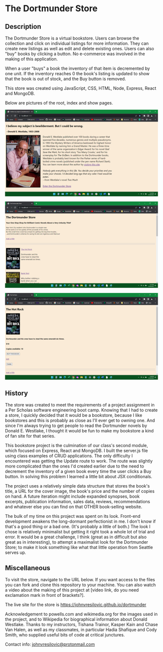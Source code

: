 # The Dortmunder Store

## Description
The Dortmunder Store is a virtual bookstore.  Users can browse the collection and click on individual listings for more information.  They can create new listings as well as edit and delete existing ones.  Users can also "buy" books by clicking a button.  No e-commerce was involved in the making of this application.

When a user "buys" a book the inventory of that item is decremented by one unit.  If the inventory reaches 0 the book's listing is updated to show that the book is out of stock, and the Buy button is removed.

This store was created using JavaScript, CSS, HTML, Node, Express, React and MongoDB.  

Below are pictures of the root, index and show pages.

![root](./public/root.png)

![index](./public/index.png)

![show](./public/show.png)

## History
The store was created to meet the requirements of a project assignment in a Per Scholas software engineering boot camp.  Knowing that I had to create a store, I quickly decided that it would be a bookstore, because I like bookstores and this is probably as close as I'll ever get to owning one.  And since I'm always trying to get people to read the Dortmunder novels by Donald E. Westlake, I thought it would be fun to make my bookstore a kind of fan site for that series.

This bookstore project is the culmination of our class's second module, which focused on Express, React and MongoDB.  I built the server.js file using class examples of CRUD applications.  The only difficulty I encountered was getting the Update route to work.  The route was slightly more complicated than the ones I'd created earlier due to the need to decrement the inventory of a given book every time the user clicks a Buy button.  In solving this problem I learned a little bit about JSX conditionals.

The project uses a relatively simple data structure that stores the book's title, a URL for the cover image, the book's price and the number of copies on hand.  A future iteration might include expanded synopses, book excerpts, publication information, sales data, reviews, recommendations and whatever else you can find on that OTHER book-selling website.

The bulk of my time on this project was spent on its look.  Front-end development awakens the long-dormant perfectionist in me.  I don't know if that's a good thing or a bad one.  (It's probably a little of both.)  The look I chose is relatively minimalist but getting it right took a whole lot of trial and error.  It would be a great challenge, I think (great as in difficult but also great as in interesting), to attempt a maximalist look for the Dortmunder Store; to make it look something like what that little operation from Seattle serves up.        

## Miscellaneous
To visit the store, navigate to the URL below.  If you want access to the files you can fork and clone this repository to your machine.  You can also watch a video about the making of this project at [video link, do you need exclamation mark in front of brackets?].

The live site for the store is https://johnvresilovic.github.io/dortmunder

Acknowledgement to powells.com and wikimedia.org for the images used in the project, and to Wikipedia for biographical information about Donald Westlake.  Thanks to my instructors, Tishana Trainor, Kasper Kain and Chase Van Halen, as well as my classmates, in particular Hadia Shafique and Cody Smith, who supplied useful bits of code at critical junctures.

Contact info: johnvresilovic@protonmail.com